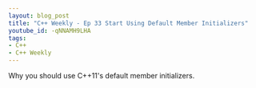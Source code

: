 ```yaml
---
layout: blog_post
title: "C++ Weekly - Ep 33 Start Using Default Member Initializers"
youtube_id: -qNNAMH9LHA
tags:
- C++
- C++ Weekly
---
```


Why you should use C++11's default member initializers.





